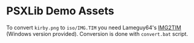# PSXLib Demo Assets

To convert `kirby.png` to `iso/IMG.TIM` you need Lameguy64's [IMG2TIM](https://github.com/Lameguy64/img2tim) (Windows version provided). Conversion is done with `convert.bat` script.
